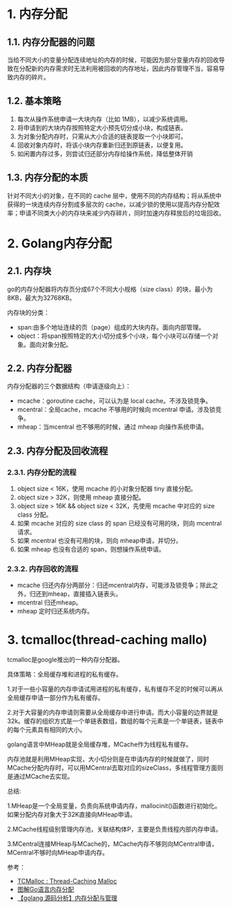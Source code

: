 # 1. 内存分配

## 1.1. 内存分配器的问题

当给不同大小的变量分配连续地址的内存的时候，可能因为部分变量内存的回收导致在分配新的内存需求时无法利用被回收的内存地址，因此内存管理不当，容易导致内存的碎片。

## 1.2. 基本策略

1. 每次从操作系统申请⼀⼤块内存（⽐如 1MB），以减少系统调⽤。
2. 将申请到的⼤块内存按照特定⼤⼩预先切分成⼩块，构成链表。
3. 为对象分配内存时，只需从⼤⼩合适的链表提取⼀个⼩块即可。
4. 回收对象内存时，将该⼩块内存重新归还到原链表，以便复⽤。
5. 如闲置内存过多，则尝试归还部分内存给操作系统，降低整体开销

## 1.3. 内存分配的本质

针对不同大小的对象，在不同的 cache 层中，使用不同的内存结构；将从系统中获得的一块连续内存分割成多层次的 cache，以减少锁的使用以提高内存分配效率；申请不同类大小的内存块来减少内存碎片，同时加速内存释放后的垃圾回收。

# 2. Golang内存分配

## 2.1. 内存块

go的内存分配器将内存页分成67个不同大小规格（size class）的块，最小为8KB，最大为32768KB。

内存块的分类：

- span:由多个地址连续的页（page）组成的大块内存。面向内部管理。
- object：将span按照特定的大小切分成多个小块，每个小块可以存储一个对象。面向对象分配。

## 2.2. 内存分配器

内存分配器的三个数据结构（申请逐级向上）：

- mcache：goroutine cache，可以认为是 local cache。不涉及锁竞争。
- mcentral：全局cache，mcache 不够用的时候向 mcentral 申请。涉及锁竞争。
- mheap：当mcentral 也不够用的时候，通过 mheap 向操作系统申请。

## 2.3. 内存分配及回收流程

### 2.3.1. 内存分配的流程

1. object size < 16K，使用 mcache 的小对象分配器 tiny 直接分配。 
2. object size > 32K，则使用 mheap 直接分配。
3. object size > 16K && object size < 32K，先使用 mcache 中对应的 size class 分配。 
4. 如果 mcache 对应的 size class 的 span 已经没有可用的块，则向 mcentral 请求。 
5. 如果 mcentral 也没有可用的块，则向 mheap申请，并切分。 
6. 如果 mheap 也没有合适的 span，则想操作系统申请。

### 2.3.2. 内存回收的流程

- mcache 归还内存分两部分：归还mcentral内存，可能涉及锁竞争；除此之外，归还到mheap，直接插入链表头。
- mcentral 归还mheap。
- mheap 定时归还系统内存。

# 3. tcmalloc(thread-caching mallo)

tcmalloc是google推出的一种内存分配器。

具体策略：全局缓存堆和进程的私有缓存。

1.对于一些小容量的内存申请试用进程的私有缓存，私有缓存不足的时候可以再从全局缓存申请一部分作为私有缓存。

2.对于大容量的内存申请则需要从全局缓存中进行申请。而大小容量的边界就是32k。缓存的组织方式是一个单链表数组，数组的每个元素是一个单链表，链表中的每个元素具有相同的大小。

golang语言中MHeap就是全局缓存堆，MCache作为线程私有缓存。

内存池就是利用MHeap实现，大小切分则是在申请内存的时候就做了，同时MCache分配内存时，可以用MCentral去取对应的sizeClass，多线程管理方面则是通过MCache去实现。



总结:

1.MHeap是一个全局变量，负责向系统申请内存，mallocinit()函数进行初始化。如果分配内存对象大于32K直接向MHeap申请。

2.MCache线程级别管理内存池，关联结构体P，主要是负责线程内部内存申请。

3.MCentral连接MHeap与MCache的，MCache内存不够则向MCentral申请，MCentral不够时向MHeap申请内存。



参考：

- [TCMalloc : Thread-Caching Malloc](http://goog-perftools.sourceforge.net/doc/tcmalloc.html)
- [图解Go语言内存分配](https://mp.weixin.qq.com/s/En1TXJOnAXcGTymZ53zjLg)
- [【golang 源码分析】内存分配与管理](https://blog.csdn.net/zhonglinzhang/article/details/74626412)

